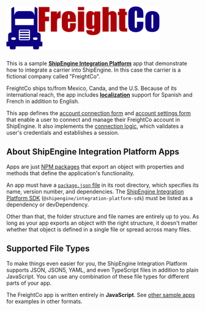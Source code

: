 ![FreightCo](../logo.svg)
=====================================================

This is a sample [**ShipEngine Integration Platform**](https://www.shipengine.com/docs/integration-platform/) app that demonstrate how to integrate a carrier into ShipEngine. In this case the carrier is a fictional company called "FreightCo".

FreightCo ships to/from Mexico, Canda, and the U.S. Because of its international reach, the app includes [**localization**](./index.js) support for Spanish and French in addition to English.

This app defines the [account connection form](./forms/connect.js) and [account settings form](./forms/settings.js) that enable a user to connect and manage their FreightCo account in ShipEngine. It also implements the [connection logic](./connect.js), which validates a user's credentials and establishes a session.



About ShipEngine Integration Platform Apps
--------------------------------------------
Apps are just [NPM packages](https://docs.npmjs.com/about-packages-and-modules) that export an object with properties and methods that define the application's functionality.

An app must have a [`package.json` file](https://docs.npmjs.com/files/package.json) in its root directory, which specifies its name, version number, and dependencies. The [ShipEngine Integration Platform SDK](https://www.npmjs.com/package/@shipengine/integration-platform-sdk) (`@shipengine/integration-platform-sdk`) must be listed as a dependency or devDependency.

Other than that, the folder structure and file names are entirely up to you.  As long as your app exports an object with the right structure, it doesn't matter whether that object is defined in a single file or spread across many files.



Supported File Types
----------------------------
To make things even easier for you, the ShipEngine Integration Platform supports JSON, JSON5, YAML, and even TypeScript files in addition to plain JavaScript. You can use any combination of these file types for different parts of your app.

The FreightCo app is written entirely in **JavaScript**. See [other sample apps](../../README.md) for examples in other formats.
